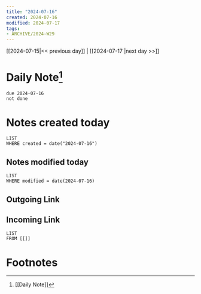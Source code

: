 ```yaml
---
title: "2024-07-16"
created: 2024-07-16
modified: 2024-07-17
tags:
- ARCHIVE/2024-W29
---
```


[[2024-07-15|<< previous day]] | [[2024-07-17 |next day >>]]

# Daily Note[^1]
```tasks
due 2024-07-16
not done
```
# Notes created today
```dataview
LIST
WHERE created = date("2024-07-16")
```
## Notes modified today
```dataview
LIST
WHERE modified = date(2024-07-16)
```
## Outgoing Link

## Incoming Link
```dataview
LIST
FROM [[]]
```
# Footnotes

[^1]: [[Daily Note]]
